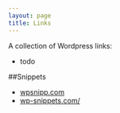 ```yaml
---
layout: page
title: Links
---
```


A collection of Wordpress links:

- todo

##Snippets

- [wpsnipp.com](http://wpsnipp.com/)
- [wp-snippets.com/](http://wp-snippets.com/)